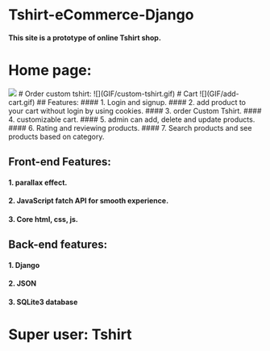 # Tshirt-eCommerce-Django
#### This site is a prototype of online Tshirt shop. 
# Home page:
<img src="GIF/home.gif" width="400"/>
# Order custom tshirt:
![](GIF/custom-tshirt.gif)
# Cart
![](GIF/add-cart.gif)
## Features:
#### 1. Login and signup.
#### 2. add product to your cart without login by using cookies.
#### 3. order Custom Tshirt.
#### 4. customizable cart.
#### 5. admin can add, delete and update products.
#### 6. Rating and reviewing products.
#### 7. Search products and see products based on category.

## Front-end Features:
#### 1. parallax effect.
#### 2. JavaScript fatch API for smooth experience.
#### 3. Core html, css, js.

## Back-end features:
#### 1. Django
#### 2. JSON
#### 3. SQLite3 database

# Super user: Tshirt
